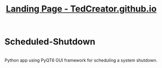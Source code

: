 <h1 align="center"><a href="https://tedcreator.github.io/">Landing Page - TedCreator.github.io</a></h1>
<br/>


<h1> Scheduled-Shutdown </h1>
<br/>
Python app using PyQT6 GUI framework for scheduling a system shutdown.
